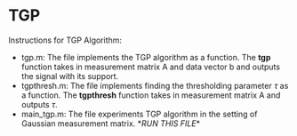 # TGP

Instructions for TGP Algorithm:

- tgp.m: The file implements the TGP algorithm as a function. The **tgp** function takes in measurement matrix A and data vector b and outputs the signal with its support.
- tgpthresh.m: The file implements finding the thresholding parameter $\tau$ as a function. The **tgpthresh** function takes in measurement matrix A and outputs $\tau$.
- main_tgp.m: The file experiments TGP algorithm in the setting of Gaussian measurement matrix. \**RUN THIS FILE*\*
